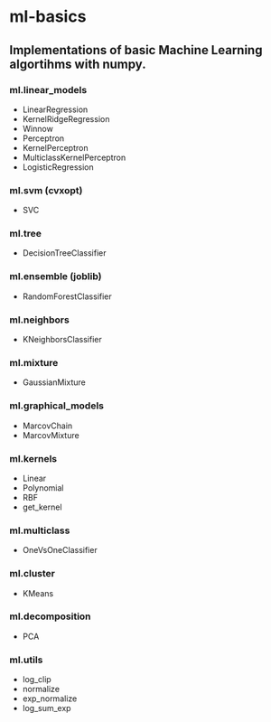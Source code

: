 # ml-basics
## Implementations of basic Machine Learning algortihms with numpy.

### ml.linear_models
* LinearRegression
* KernelRidgeRegression
* Winnow
* Perceptron
* KernelPerceptron
* MulticlassKernelPerceptron
* LogisticRegression

### ml.svm (cvxopt)
* SVC

### ml.tree
* DecisionTreeClassifier

### ml.ensemble (joblib)
* RandomForestClassifier

### ml.neighbors
* KNeighborsClassifier

### ml.mixture
* GaussianMixture

### ml.graphical_models
* MarcovChain
* MarcovMixture

### ml.kernels
* Linear
* Polynomial
* RBF
* get_kernel

### ml.multiclass
* OneVsOneClassifier

### ml.cluster
* KMeans

### ml.decomposition
* PCA

### ml.utils
* log_clip
* normalize
* exp_normalize
* log_sum_exp
